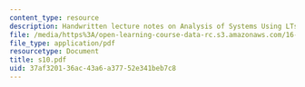 ```yaml
---
content_type: resource
description: Handwritten lecture notes on Analysis of Systems Using LTs.
file: /media/https%3A/open-learning-course-data-rc.s3.amazonaws.com/16-01-unified-engineering-i-ii-iii-iv-fall-2005-spring-2006/37af320136ac43a6a37752e341beb7c8_s10.pdf
file_type: application/pdf
resourcetype: Document
title: s10.pdf
uid: 37af3201-36ac-43a6-a377-52e341beb7c8
---
```

